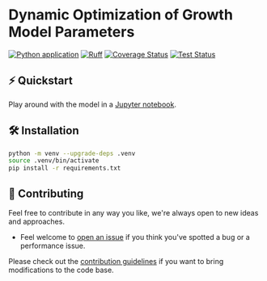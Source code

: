 # Dynamic Optimization of Growth Model Parameters

<!-- markdownlint-disable MD013 -->
[![Python application](https://github.com/MarekWadinger/dynamic_opt_growth_model/actions/workflows/python-app.yml/badge.svg)](https://github.com/MarekWadinger/dynamic_opt_growth_model/actions/workflows/python-app.yml)
[![Ruff](https://img.shields.io/endpoint?url=https://raw.githubusercontent.com/astral-sh/ruff/main/assets/badge/v2.json)](https://github.com/astral-sh/ruff)
[![Coverage Status](/reports/coverage-badge.svg)](https://htmlpreview.github.io/?https://github.com/MarekWadinger/dynamic_opt_growth_model/blob/main/reports/coverage/report/index.html)
[![Test Status](/reports/test-badge.svg)](https://htmlpreview.github.io/?https://github.com/MarekWadinger/dynamic_opt_growth_model/blob/main/reports/junit/report/index.html)

<!-- markdownlint-enable MD013 -->

## ⚡️ Quickstart

Play around with the model in a [Jupyter notebook](https://github.com/MarekWadinger/dynamic_opt_growth_model/blob/main/main.ipynb).

## 🛠 Installation

```sh
python -m venv --upgrade-deps .venv
source .venv/bin/activate
pip install -r requirements.txt
```

## 👐 Contributing

Feel free to contribute in any way you like, we're always open to new ideas and
approaches.

* Feel welcome to
[open an issue](https://github.com/MarekWadinger/dynamic_opt_growth_model/issues/new/choose)
if you think you've spotted a bug or a performance issue.

Please check out the [contribution guidelines](CONTRIBUTING.md)
if you want to bring modifications to the code base.
